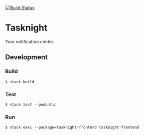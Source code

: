 [![Build Status](https://travis-ci.org/cblp/tasknight.svg?branch=master)](https://travis-ci.org/cblp/tasknight)

# Tasknight 

Your notification center.

## Development

### Build

    $ stack build

### Test

    $ stack test --pedantic

### Run

    $ stack exec --package=tasknight-frontend tasknight-frontend
